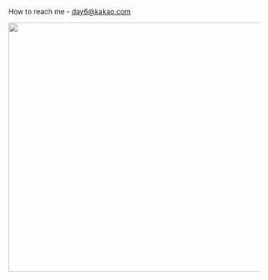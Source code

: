 How to reach me - day6@kakao.com


<a href="https://www.gitanimals.org/en_US?utm_medium=image&utm_source=BP2974&utm_content=farm">
<img
  src="https://render.gitanimals.org/farms/BP2974"
  width="1000"
  height="500"
/>
</a>

